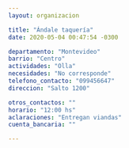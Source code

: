 ```yaml
---
layout: organizacion

title: "Ándale taquería"
date: 2020-05-04 00:47:54 -0300

departamento: "Montevideo"
barrio: "Centro"
actividades: "Olla"
necesidades: "No corresponde"
telefono_contacto: "099456647"
direccion: "Salto 1200"

otros_contactos: ""
horario: "12:00 hs"
aclaraciones: "Entregan viandas"
cuenta_bancaria: ""

---
```

